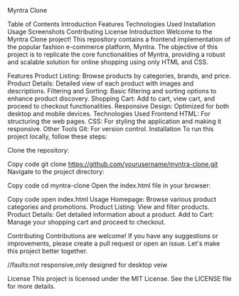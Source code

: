 Myntra Clone

Table of Contents
Introduction
Features
Technologies Used
Installation
Usage
Screenshots
Contributing
License
Introduction
Welcome to the Myntra Clone project! This repository contains a frontend implementation of the popular fashion e-commerce platform, Myntra. The objective of this project is to replicate the core functionalities of Myntra, providing a robust and scalable solution for online shopping using only HTML and CSS.

Features
Product Listing: Browse products by categories, brands, and price.
Product Details: Detailed view of each product with images and descriptions.
Filtering and Sorting: Basic filtering and sorting options to enhance product discovery.
Shopping Cart: Add to cart, view cart, and proceed to checkout functionalities.
Responsive Design: Optimized for both desktop and mobile devices.
Technologies Used
Frontend
HTML: For structuring the web pages.
CSS: For styling the application and making it responsive.
Other Tools
Git: For version control.
Installation
To run this project locally, follow these steps:

Clone the repository:


Copy code
git clone https://github.com/yourusername/myntra-clone.git
Navigate to the project directory:


Copy code
cd myntra-clone
Open the index.html file in your browser:


Copy code
open index.html
Usage
Homepage: Browse various product categories and promotions.
Product Listing: View and filter products.
Product Details: Get detailed information about a product.
Add to Cart: Manage your shopping cart and proceed to checkout.


Contributing
Contributions are welcome! If you have any suggestions or improvements, please create a pull request or open an issue. Let's make this project better together.

//faults:not responsive,only designed for desktop veiw

License
This project is licensed under the MIT License. See the LICENSE file for more details.
